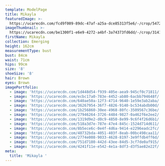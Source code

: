 ```yaml
---
template: ModelPage
title: Mikayla
featuredImage: >-
  https://ucarecdn.com/fcd9f009-89dc-47af-a25a-dce85313f5e6/-/crop/5472x2941/0,0/-/preview/
imageThumbnail: >-
  https://ucarecdn.com/be1300f1-e6e9-4272-a4bf-3a74373fd6dd/-/crop/3141x3805/0,0/-/preview/
firstName: Mikayla
collection: Emerging
height: 162cm
measurementType: bust
bust: 84cm
waist: 71cm
hips: 99cm
size: '8'
shoeSize: '8'
hair: Brown
eyes: Brown
imagePortfolio:
  - image: 'https://ucarecdn.com/1d448d54-f939-405e-aea9-945cf0c71811/'
  - image: 'https://ucarecdn.com/ecbc17a0-783e-4452-ab80-6acbb794648f/'
  - image: 'https://ucarecdn.com/640ae50a-12f3-4714-9640-1e59e3ab2aba/'
  - image: 'https://ucarecdn.com/36267954-36f7-4826-9140-bc534abdb00d/'
  - image: 'https://ucarecdn.com/1b256860-30ee-4968-80fc-3509567c36be/'
  - image: 'https://ucarecdn.com/27946264-3726-4484-9827-0a462f6e2ee2/'
  - image: 'https://ucarecdn.com/1319d9e2-d0c9-4850-8e99-9c6f4f26d6b1/'
  - image: 'https://ucarecdn.com/518a3d7e-787e-47e4-845c-1524d714d611/'
  - image: 'https://ucarecdn.com/8b5ece6c-0e4f-4d6a-9414-e2296eadc2fc/'
  - image: 'https://ucarecdn.com/48732bda-4051-403f-8eab-00bc498caa11/'
  - image: 'https://ucarecdn.com/2774e008-9033-4628-8197-3e9ffdb4ff6d/'
  - image: 'https://ucarecdn.com/751d7180-442d-43ee-84d5-3cf7de0af915/'
  - image: 'https://ucarecdn.com/4241f11e-e542-4e1a-8df3-d3f5ae82e22f/'
meta:
  title: 'Mikayla '
---
```


